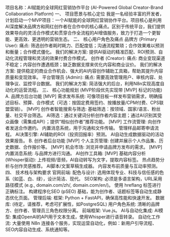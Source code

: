 项目名称：AI赋能的全球网红营销协作平台 (AI-Powered Global Creator-Brand Collaboration Platform)
一、 项目愿景与核心定位
我是一名经验丰富的开发者，计划启动一个MVP项目：一个AI赋能的全球网红营销协作平台。项目核心是利用AI深度解决品牌方和网红创作者在合作中的核心痛点。区别于传统平台，我们提供效果导向的灵活合作模式和贯穿合作全流程的AI增值服务，致力于打造一个更智能、更高效、更透明的营销生态。
二、 核心用户角色及痛点
品牌方 (Primary User):
痛点: 筛选创作者耗时耗力、匹配度低；沟通流程繁琐；合作效果难以预测和衡量；合作模式僵化。
我们的解决方案: 提供AI驱动的精准匹配、ROI预测、自动化流程管理和灵活的效果付费合作模式。
创作者 (Creator):
痛点: 商业变现渠道不稳定；内容创作遭遇瓶颈；缺乏数据支撑来优化内容和商业议价。
我们的解决方案: 提供稳定的商业合作机会、强大的AI内容创作辅助工具箱，帮助其提升内容质量和变现效率。
平台管理员 (Admin):
痛点: 需要高效管理用户、审核内容、处理争议、监控平台数据。
我们的解决方案: 简洁强大的后台，利用N8n实现高度自动化的运营流程。
三、 核心功能规划 (MVP阶段优先实现带 [MVP] 标记的功能)
A. 品牌方后台功能
[MVP] 需求发布系统: 可像项目板一样发布营销需求，明确描述目标、预算、合作模式（可选：按固定费用签约、按播放量/CPM付费、CPS联盟营销）。
[MVP] 创作者智能搜索与筛选:
基础筛选：按领域、国家/语言、粉丝量、社交平台筛选。
AI筛选：通过关键词分析创作者内容主题；通过AI识别其受众画像（需集成API）；提供“相似创作者”推荐功能。
[MVP] 工作流管理:
向创作者发送合作邀约。
内置消息系统，用于沟通和文件传输。
管理样品邮寄申请流程。
AI决策引擎:
AI辅助的ROI（投资回报率）预测。
AI自动生成数据驱动的活动效果报告。
B. 创作者后台功能
[MVP] 个人主页管理: 创建并展示个人作品集、历史数据、合作报价等。
[MVP] 机会市场: 浏览并申请品牌方发布的需求。
[MVP] 内置消息系统: 与品牌方进行沟通。
AI创作工具箱:
[MVP] 基础内容分析 (Whisper驱动): 上传视频/音频，AI自动转写为文字，提取内容标签。
热点趋势分析与创作灵感推荐。
AI脚本/文案草稿生成器。
内容发布前质量与互动率预测。
四、 技术栈与架构要求
官网前端:
配色与设计: 选用体现专业、科技与信任感的色系（如蓝、白、绿），设计简洁、现代。
SEO架构:
必须是多语言架构，URL采用路径模式 (e.g., domain.com/zh/, domain.com/en/)。
使用 hreflang 标签进行正确标注。
构建程序化SEO (pSEO) 基础，能为创作者、话题标签等自动生成静态优化页面。
管理后端:
框架: Python + FastAPI，确保高性能和快速开发。
数据库: (待定，请推荐，考虑可扩展性，如PostgreSQL)
用户角色系统: 清晰的品牌方、创作者、管理员三角色权限分离。
前端框架: Vue.js。
AI与自动化集成:
AI模型: 集成OpenAI的API用于文本生成，使用Whisper进行语音转录。
自动化工作流: 大量使用 N8n 连接各个服务，实现运营自动化，例如：新用户引导流程、SEO内容自动生成、系统通知等。